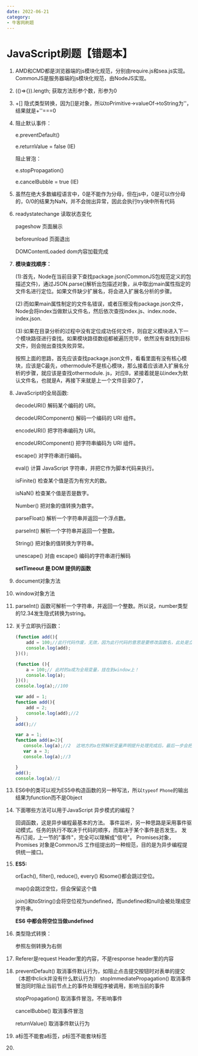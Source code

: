 ```yaml
---
date: 2022-06-21
category:
- 牛客网刷题
---
```


# JavaScript刷题【错题本】

1. AMD和CMD都是浏览器端的js模块化规范，分别由require.js和sea.js实现。 CommonJS是服务器端的js模块化规范，由NodeJS实现。

2. (()=>{}).length; 获取方法形参个数，形参为0

3. +[] 隐式类型转换，因为[]是对象，所以toPrimitive->valueOf->toString为''，结果就是+''===0

4. 阻止默认事件：

   e.preventDefault()

   e.returnValue = false (IE)

   阻止冒泡：

   e.stopPropagation()

   e.cancelBubble = true (IE)

5. 虽然在绝大多数编程语言中，0是不能作为分母，但在js中，0是可以作分母的，0/0的结果为NaN，并不会抛出异常，因此会执行try块中所有代码

6. readystatechange 读取状态变化

   pageshow 页面展示

   beforeunload 页面退出

   DOMContentLoaded dom内容加载完成

7. **模块查找顺序：**

   (1):首先，Node在当前目录下查找package.json(CommonJS包规范定义的包描述文件)，通过JSON.parse()解析出包描述对象，从中取出main属性指定的文件名进行定位。如果文件缺少扩展名，将会进入扩展名分析的步骤。 　　

   (2):而如果main属性制定的文件名错误，或者压根没有package.json文件，Node会将index当做默认文件名，然后依次查找index.js、index.node、index.json. 　　

   (3):如果在目录分析的过程中没有定位成功任何文件，则自定义模块进入下一个模块路径进行查找。如果模块路径数组都被遍历完毕，依然没有查找到目标文件，则会抛出查找失败异常。 　　

   按照上面的思路，首先应该查找package.json文件，看看里面有没有核心模块，应该是C最先，othermodule不是核心模块，那么接着应该进入扩展名分析的步骤，就应该是查找othermodule. js，对应B，紧接着就是以index为默认文件名，也就是A，再接下来就是上一个文件目录D了，

8. JavaScript的全局函数:

   decodeURI() 解码某个编码的 URI。

   decodeURIComponent() 解码一个编码的 URI 组件。

   encodeURI() 把字符串编码为 URI。

   encodeURIComponent() 把字符串编码为 URI 组件。

   escape() 对字符串进行编码。

   eval() 计算 JavaScript 字符串，并把它作为脚本代码来执行。

   isFinite() 检查某个值是否为有穷大的数。

   isNaN() 检查某个值是否是数字。

   Number() 把对象的值转换为数字。

   parseFloat() 解析一个字符串并返回一个浮点数。

   parseInt() 解析一个字符串并返回一个整数。

   String() 把对象的值转换为字符串。

   unescape() 对由 escape() 编码的字符串进行解码

   **setTimeout 是 DOM 提供的函数**

9. document对象方法

10. window对象方法

11. parseInt() 函数可解析一个字符串，并返回一个整数。所以说，number类型的12.34发生隐式转换为string。

12. 关于立即执行函数：

    ```js
    (function add(){
        add = 100;//此行代码作废，无效，因为此行代码的意思是要修改函数名，此处是立即执行函数，不允许被修改！
        console.log(add);
    })();
    ```

    ```js
    (function (){
        a = 100;// 此时的a成为全局变量，挂在到window上！
        console.log(a);
    })();
    console.log(a);//100
    ```

    ```js
    var add = 1;
    function add(){
        add = 2;
        console.log(add);//2
    }
    add();//
    ```

    ```js
    var a = 1;
    function add(a=2){  
       console.log(a);//2  这地方的a在预解析变量声明提升处理完成后，最后一步会把同名的参数a的值2，赋值给变量a
       var a = 3;
       console.log(a);//3
    
    }
    add();
    console.log(a)//1 
    ```

13. ES6中的类可以视为ES5中构造函数的另一种写法，所以`typeof` `Phone`的输出结果为function而不是Object

14. 下面哪些方法可以用于JavaScript 异步模式的编程？

    回调函数，这是异步编程最基本的方法。
    事件监听，另一种思路是采用事件驱动模式。任务的执行不取决于代码的顺序，而取决于某个事件是否发生。
    发布/订阅，上一节的"事件"，完全可以理解成"信号"。
    Promises对象，Promises 对象是CommonJS 工作组提出的一种规范，目的是为异步编程提供统一接口。

15. **ES5:**

    orEach(), filter(), reduce(), every() 和some()都会跳过空位。

    map()会跳过空位，但会保留这个值

    join()和toString()会将空位视为undefined，而undefined和null会被处理成空字符串。

    **ES6 中都会将空位当做undefined**

16. 类型隐式转换：

    参照左侧转换为右侧

17. Referer是request Header里的内容，不是response header里的内容

18. preventDefault()    取消事件默认行为，如阻止点击提交按钮时对表单的提交（本题中click并没有什么默认行为）
    stopImmediatePropagation()   取消事件冒泡同时阻止当前节点上的事件处理程序被调用，影响当前的事件

    stopPropagation()   取消事件冒泡，不影响事件

    cancelBubbe()     取消事件冒泡

    returnValue()      取消事件默认行为

19. a标签不能套a标签，p标签不能套块标签

20. 
